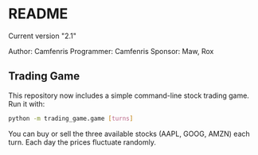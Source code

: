 # README

Current version "2.1"

Author: Camfenris
Programmer: Camfenris
Sponsor: Maw, Rox

## Trading Game

This repository now includes a simple command-line stock trading game.
Run it with:

```bash
python -m trading_game.game [turns]
```

You can buy or sell the three available stocks (AAPL, GOOG, AMZN) each turn.
Each day the prices fluctuate randomly.
